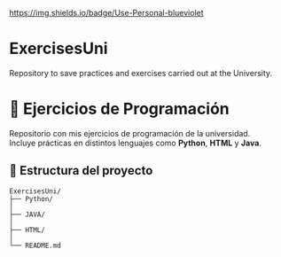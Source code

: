 https://img.shields.io/badge/Use-Personal-blueviolet
# ExercisesUni
Repository to save practices and exercises carried out at the University.

# 📘 Ejercicios de Programación

Repositorio con mis ejercicios de programación de la universidad.  
Incluye prácticas en distintos lenguajes como **Python**, **HTML** y **Java**.

## 📂 Estructura del proyecto
```text
ExercisesUni/
├── Python/
│   
├── JAVA/
│   
├── HTML/
│   
└── README.md
